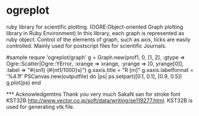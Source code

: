 # ogreplot
ruby library for scientific plotting. (OGRE:Object-oriented Graph plotting library in Ruby Environment)
In this library, each graph is represented as ruby object. Control of the elements of graph, such as axis, ticks are easily controlled.
Mainly used for postscript files for scientific Journals. 

#sample
    requre 'ogreplot/graph'
    g = Graph.new(prof1, 0, [1, 2], :gtype => Ogre::Scatter|Ogre::YError, :xrange => xrange, :yrange => [0, yrange[0]], :label => "#{sn1} (#{nt1/1000}s)")
    g.xaxis.title = "R [m]"
    g.xaxis.labelformat = '%4.1f'
    PSCanvas.new(outputfile) do |ps|
      ps.setpart([0.1, 0.1], [0.9, 0.5])
      g.plot(ps)
    end

*** Acknowledgemtns
Thank you very much SakaN san for stroke font KST32B http://www.vector.co.jp/soft/data/writing/se119277.html.
KST32B is used for generating vtk file. 
